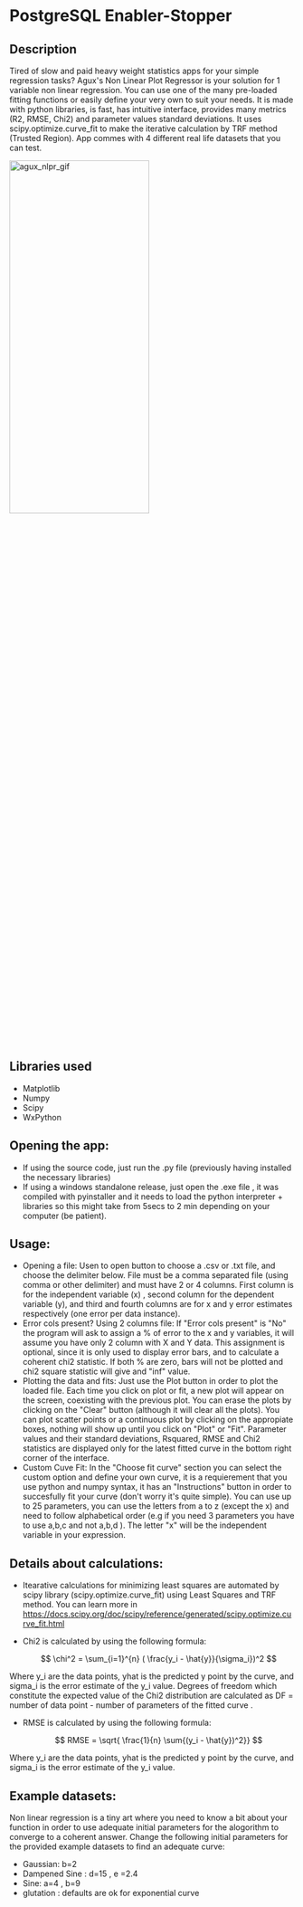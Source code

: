 
# PostgreSQL Enabler-Stopper

## Description
Tired of slow and paid heavy weight statistics apps for your simple regression tasks? Agux's Non Linear Plot Regressor is your solution for 1 variable non linear regression. You can use one of the many pre-loaded fitting functions or easily define your very own to suit your needs.
It is made with python libraries, is fast,  has intuitive interface, provides many metrics (R2, RMSE, Chi2) and parameter values standard deviations.
It uses scipy.optimize.curve_fit to make the iterative calculation by TRF method (Trusted Region). App commes with 4 different real life datasets that you can test.
<!-- ![screen-gif](./prueba_rando_creator.gif) -->
<!-- <img src="https://github.com/aguxone/agux_random_file_creator/blob/gif_storage/prueba_rando_creator.gif?raw=true" alt="agxu_rfc_gif" width="60%" height="40%"> -->
<img src="https://github.com/aguxone/agux_non_linear_plot_regressor/blob/gif-storage-branch/756x490.gif?raw=true" alt="agux_nlpr_gif" width="70%" height="40%">
<!-- <video src='https://user-images.githubusercontent.com/98858551/174418629-481619d3-27ed-48c0-b952-05b6239417b3.mp4'; width="100"; height="100"></video> -->
<!-- https://user-images.githubusercontent.com/98858551/174418629-481619d3-27ed-48c0-b952-05b6239417b3.mp4 -->
<!-- <video  style="display:block; width:10%; height:auto;" autoplay controls loop="loop">
       <source src=https://user-images.githubusercontent.com/98858551/174418629-481619d3-27ed-48c0-b952-05b6239417b3.mp4 type="video/mp4" />
</video> -->
<!-- <div style="width:100px ; height:100px>
       <video src='https://user-images.githubusercontent.com/98858551/174418629-481619d3-27ed-48c0-b952-05b6239417b3.mp4'></video>
<div/> -->

## Libraries used
- Matplotlib
- Numpy
- Scipy
- WxPython

## Opening the app:
- If using the source code, just run the .py file (previously having installed the necessary libraries)
- If using a windows standalone release, just open the .exe file , it was compiled with pyinstaller and it needs to load the python interpreter + libraries so this might take from 5secs to 2 min depending on your computer (be patient).

## Usage:
- Opening a file: Usen to open button to choose a .csv or .txt file, and choose the delimiter below. File must be a comma separated file (using comma or other delimiter) and must have 2 or 4 columns. First column is for the independent variable (x) , second column for the dependent variable (y), and third and fourth columns are for x and y error estimates respectively (one error per data instance).
- Error cols present? Using 2 columns file: If "Error cols present" is "No" the program will ask to assign a % of error to the x and y variables, it will assume you have only 2 column with X and Y data. This assignment is optional, since it is only used to display error bars, and to calculate a coherent chi2 statistic. If both % are zero, bars will not be plotted and chi2 square statistic will give and "inf" value.
- Plotting the data and fits: Just use the Plot button in order to plot the loaded file. Each time you click on plot or fit, a new plot will appear on the screen, coexisting with the previous plot. You can erase the plots by clicking on the "Clear" button (although it will clear all the plots). You can plot scatter points or a continuous plot by clicking on the appropiate boxes, nothing will show up until you click on "Plot" or "Fit". Parameter values and their standard deviations, Rsquared, RMSE and Chi2 statistics are displayed only for the latest fitted curve in the bottom right corner of the interface.
- Custom Cuve Fit: In the "Choose fit curve" section you can select the custom option and define your own curve, it is a requierement that you use python and numpy syntax, it has an "Instructions" button in order to succesfully fit your curve (don't worry it's quite simple). You can use up to 25 parameters, you can use the letters from a to z (except the x) and need to follow alphabetical order (e.g if you need 3 parameters you have to use a,b,c and not a,b,d ). The letter "x" will be the independent variable in your expression.

## Details about calculations:
- Itearative calculations for minimizing least squares are automated by scipy library (scipy.optimize.curve_fit) using Least Squares and TRF method. You can learn more in https://docs.scipy.org/doc/scipy/reference/generated/scipy.optimize.curve_fit.html
- Chi2 is calculated by using the following formula:

     $$ \chi^2 = \sum_{i=1}^{n}  ( \frac{y_i - \hat{y}}{\sigma_i})^2 $$
     
Where y_i are the data points, yhat is the predicted y point by the curve, and  sigma_i is the error estimate of the y_i value.
Degrees of freedom which constitute the expected value of the Chi2 distribution are calculated as DF = number of data point - number of parameters of the fitted curve .

- RMSE is calculated by using the following formula:

     $$ RMSE = \sqrt{ \frac{1}{n} \sum{(y_i - \hat{y})^2}} $$

Where y_i are the data points, yhat is the predicted y point by the curve, and  sigma_i is the error estimate of the y_i value.

## Example datasets:
Non linear regression is a tiny art where you need to know a bit about your function in order to use adequate initial parameters for the alogorithm to converge to a coherent answer. Change the following initial parameters for the provided example datasets to find an adequate curve:
- Gaussian: b=2
- Dampened Sine : d=15 , e =2.4
- Sine: a=4 , b=9
- glutation : defaults are ok for exponential curve

